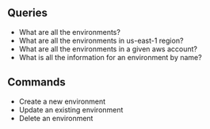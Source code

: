 ## Queries

* What are all the environments?
* What are all the environments in us-east-1 region?
* What are all the environments in a given aws account?
* What is all the information for an environment by name?


## Commands

* Create a new environment
* Update an existing environment
* Delete an environment